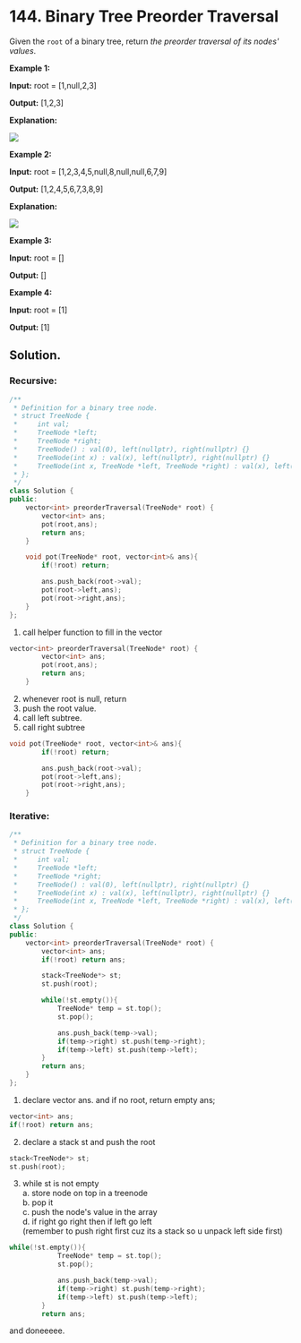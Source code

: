 # 144. Binary Tree Preorder Traversal

Given the `root` of a binary tree, return _the preorder traversal of its nodes' values_.

&#x20;

**Example 1:**

**Input:** root = \[1,null,2,3]

**Output:** \[1,2,3]

**Explanation:**

![](https://assets.leetcode.com/uploads/2024/08/29/screenshot-2024-08-29-202743.png)

**Example 2:**

**Input:** root = \[1,2,3,4,5,null,8,null,null,6,7,9]

**Output:** \[1,2,4,5,6,7,3,8,9]

**Explanation:**

![](https://assets.leetcode.com/uploads/2024/08/29/tree_2.png)

**Example 3:**

**Input:** root = \[]

**Output:** \[]

**Example 4:**

**Input:** root = \[1]

**Output:** \[1]





## Solution.

### Recursive:

```cpp
/**
 * Definition for a binary tree node.
 * struct TreeNode {
 *     int val;
 *     TreeNode *left;
 *     TreeNode *right;
 *     TreeNode() : val(0), left(nullptr), right(nullptr) {}
 *     TreeNode(int x) : val(x), left(nullptr), right(nullptr) {}
 *     TreeNode(int x, TreeNode *left, TreeNode *right) : val(x), left(left), right(right) {}
 * };
 */
class Solution {
public:
    vector<int> preorderTraversal(TreeNode* root) {
        vector<int> ans;
        pot(root,ans);
        return ans;
    }

    void pot(TreeNode* root, vector<int>& ans){
        if(!root) return;

        ans.push_back(root->val);
        pot(root->left,ans);
        pot(root->right,ans);
    }
};
```



1. call helper function to fill in the vector

```cpp
vector<int> preorderTraversal(TreeNode* root) {
        vector<int> ans;
        pot(root,ans);
        return ans;
    }
```

2. whenever root is null, return
3. push the root value.
4. call left subtree.
5. call right subtree

```cpp
void pot(TreeNode* root, vector<int>& ans){
        if(!root) return;

        ans.push_back(root->val);
        pot(root->left,ans);
        pot(root->right,ans);
    }
```





### Iterative:

```cpp
/**
 * Definition for a binary tree node.
 * struct TreeNode {
 *     int val;
 *     TreeNode *left;
 *     TreeNode *right;
 *     TreeNode() : val(0), left(nullptr), right(nullptr) {}
 *     TreeNode(int x) : val(x), left(nullptr), right(nullptr) {}
 *     TreeNode(int x, TreeNode *left, TreeNode *right) : val(x), left(left), right(right) {}
 * };
 */
class Solution {
public:
    vector<int> preorderTraversal(TreeNode* root) {
        vector<int> ans;
        if(!root) return ans;

        stack<TreeNode*> st;
        st.push(root);

        while(!st.empty()){
            TreeNode* temp = st.top();
            st.pop();

            ans.push_back(temp->val);
            if(temp->right) st.push(temp->right);
            if(temp->left) st.push(temp->left);
        }
        return ans;
    }
};
```



1. declare vector ans. and if no root, return empty ans;

```cpp
vector<int> ans;
if(!root) return ans;
```

2. declare a stack st and push the root

```cpp
stack<TreeNode*> st;
st.push(root);
```

3. while st is not empty\
   a. store node on top in a treenode\
   b. pop it\
   c. push the node's value in the array\
   d. if right go right then if left go left\
   (remember to push right first cuz its a stack so u unpack left side first)

```cpp
while(!st.empty()){
            TreeNode* temp = st.top();
            st.pop();

            ans.push_back(temp->val);
            if(temp->right) st.push(temp->right);
            if(temp->left) st.push(temp->left);
        }
        return ans;
```

and doneeeee.

